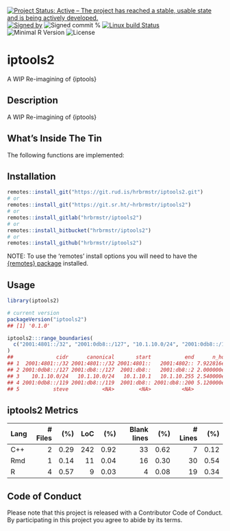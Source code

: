 
[![Project Status: Active – The project has reached a stable, usable
state and is being actively
developed.](https://www.repostatus.org/badges/latest/active.svg)](https://www.repostatus.org/#active)
[![Signed
by](https://img.shields.io/badge/Keybase-Verified-brightgreen.svg)](https://keybase.io/hrbrmstr)
![Signed commit
%](https://img.shields.io/badge/Signed_Commits-50%25-lightgrey.svg)
[![Linux build
Status](https://travis-ci.org/hrbrmstr/iptools2.svg?branch=master)](https://travis-ci.org/hrbrmstr/iptools2)  
![Minimal R
Version](https://img.shields.io/badge/R%3E%3D-3.2.0-blue.svg)
![License](https://img.shields.io/badge/License-MIT-blue.svg)

# iptools2

A WIP Re-imagining of {iptools}

## Description

A WIP Re-imagining of {iptools}

## What’s Inside The Tin

The following functions are implemented:

## Installation

``` r
remotes::install_git("https://git.rud.is/hrbrmstr/iptools2.git")
# or
remotes::install_git("https://git.sr.ht/~hrbrmstr/iptools2")
# or
remotes::install_gitlab("hrbrmstr/iptools2")
# or
remotes::install_bitbucket("hrbrmstr/iptools2")
# or
remotes::install_github("hrbrmstr/iptools2")
```

NOTE: To use the ‘remotes’ install options you will need to have the
[{remotes} package](https://github.com/r-lib/remotes) installed.

## Usage

``` r
library(iptools2)

# current version
packageVersion("iptools2")
## [1] '0.1.0'
```

``` r
iptools2:::range_boundaries(
  c("2001:4801::/32", "2001:0db8::/127", "10.1.10.0/24", "2001:0db8::/119", "steve")
)
##              cidr      canonical       start           end      n_hosts
## 1  2001:4801::/32 2001:4801::/32 2001:4801::   2001:4802:: 7.922816e+28
## 2 2001:0db8::/127 2001:db8::/127  2001:db8::   2001:db8::2 2.000000e+00
## 3    10.1.10.0/24   10.1.10.0/24   10.1.10.1   10.1.10.255 2.540000e+02
## 4 2001:0db8::/119 2001:db8::/119  2001:db8:: 2001:db8::200 5.120000e+02
## 5           steve           <NA>        <NA>          <NA>           NA
```

## iptools2 Metrics

| Lang | \# Files |  (%) | LoC |  (%) | Blank lines |  (%) | \# Lines |  (%) |
| :--- | -------: | ---: | --: | ---: | ----------: | ---: | -------: | ---: |
| C++  |        2 | 0.29 | 242 | 0.92 |          33 | 0.62 |        7 | 0.12 |
| Rmd  |        1 | 0.14 |  11 | 0.04 |          16 | 0.30 |       30 | 0.54 |
| R    |        4 | 0.57 |   9 | 0.03 |           4 | 0.08 |       19 | 0.34 |

## Code of Conduct

Please note that this project is released with a Contributor Code of
Conduct. By participating in this project you agree to abide by its
terms.
